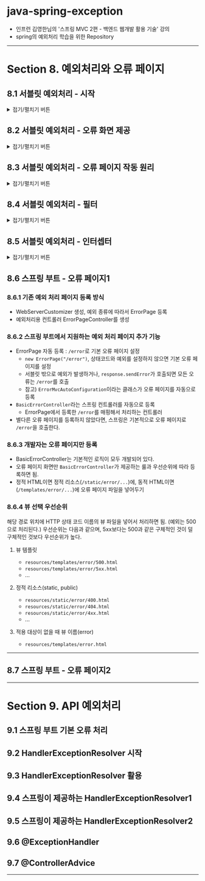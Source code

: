 
# java-spring-exception

- 인프런 김영한님의 '스프링 MVC 2편 - 백엔드 웹개발 활용 기술' 강의
- spring의 예외처리 학습을 위한 Repository

---

# Section 8. 예외처리와 오류 페이지

## 8.1 서블릿 예외처리 - 시작

<details>
<summary>접기/펼치기 버튼</summary>
<div markdown="1">

### 준비
```properties
server.error.whitelabel.enabled=false
```
- application.properties : 스프링이 제공하는 기본 예외 페이지 끄기

### 순수 java의 예외 전파
- 어떤 메서드에서 예외가 발생했을 경우, CallStack에서 상위 StackFrame의 메서드로 예외 전파
- 스레드의 최상위 메서드에서 예외가 던져지면, 예외 정보를 남기고 스레드 종료
- 참고 : 서블릿은 요청당 스레드.

### 서블릿에서의 예외 전파
```
WAS(여기까지 전파) <- 필터 <- 서블릿 <- 인터셉터 <- 컨트롤러(예외 발생)
```
- 결국은 Tomcat과 같은 WAS까지 예외가 전파됨
- 서블릿 컨테이너가 제공하는 기본 오류 화면이 보임

### 예외 throw
```java
@Slf4j
@Controller
public class ServletExController {

    @GetMapping("/error-ex")
    public void errorEx() {
        throw new RuntimeException("예외 발생!");
    }
}
```
```
Http Status 500 - Internal Server Error
```
- 컨트롤러에서 Exception이 던져져서 WAS까지 도달하면, 서버 내부에서 처리할 수 없는 예외가 발생한 것으로 간주하고, HTTP 상태코드 500을 반환

### 등록되지 않은 페이지 접근
```
HTTP Status 404 - Not Found
```
- 톰캣이 기본적으로 제공하는 404 오류 화면 제공

### response.sendError
```
WAS(snedError 호출 기록 확인) <- 필터 <- 서블릿 <- 인터셉터 <- 컨트롤러(response.sendError)
```
- `HttpServletResponse`의 sendError 메서드를 사용
  - response.sendError(상태코드)
  - response.sendError(상태코드, 오류 메시지)
- response.sendError을 호출하면, response 내부에 예외가 발생했다는 상태를 저장
- 서블릿 컨테이너는 응답 전에 response에 sendError()가 호출되었는지 확인, 호출되었을 경우 오류 코드에 맞추어 기본 오류 페이지를 보여줌

### 정리
- 별다른 처리를 하지 않을 경우 컨트롤러에서 발생한 예외는 WAS까지 전파
- 별다른 예외 페이지를 설정하지 않을 경우 톰캣에서 제공하는 기본 예외페이지가 띄워짐
- 하지만 기본 예외페이지는 사용자가 보기에 불편하므로 별도로 의미 있는 오류 화면을 제공할 필요성이 있다.

</div>
</details>

## 8.2 서블릿 예외처리 - 오류 화면 제공
<details>
<summary>접기/펼치기 버튼</summary>
<div markdown="1">

### 서블릿 오류 페이지 등록 
```java
@Component
public class WebServerCustomizer implements WebServerFactoryCustomizer<ConfigurableWebServerFactory> {

    @Override
    public void customize(ConfigurableWebServerFactory factory) {
        ErrorPage errorPage404 = new ErrorPage(HttpStatus.NOT_FOUND, "/error-page/404");
        ErrorPage errorPage500 = new ErrorPage(HttpStatus.INTERNAL_SERVER_ERROR, "/error-page/500");
        ErrorPage errorPageRunTimeEx = new ErrorPage(RuntimeException.class, "/error-page/500");

        factory.addErrorPages(errorPage404, errorPage500, errorPageRunTimeEx);
    }
}
```
- 특정 상태코드의 예외페이지 등록
- 특정 예외 및 그 하위 타입의 예외페이지 등록

### 오류를 처리할 컨트롤러 등록
```java
@Slf4j
@Controller
public class ErrorPageController {

    @RequestMapping("/error-page/404")
    public String errorPage404(HttpServletRequest request, HttpServletResponse response) {
        log.info("errorPage 404");
        return "error-page/404";
    }

    @RequestMapping("/error-page/500")
    public String errorPage500(HttpServletRequest request, HttpServletResponse response) {
        log.info("errorPage 500");
        return "error-page/500";
    }
}
```
- 오류가 발생했을 때 처리할 컨트롤러 및 화면이 필요함

</div>
</details>

## 8.3 서블릿 예외처리 - 오류 페이지 작동 원리

<details>
<summary>접기/펼치기 버튼</summary>
<div markdown="1">

### 8.3.1 예외 발생 흐름

서블릿은 다음 상황일 때 설정된 오류 페이지를 찾는다.
   - 발생된 Exception이 서블릿 밖으로 전파 될 때
   - 또는 sendError가 호출되었을 때

#### 예외 전파
```
WAS(여기까지 전파) <- 필터 <- 서블릿 <- 인터셉터 <- 컨트롤러(예외 발생)
```
#### sendError 감지
```
WAS(sendError 호출 기록 확인) <- 필터 <- 서블릿 <- 인터셉터 <- 컨트롤러(sendError)
```

### 8.3.2 오류페이지 확인 및 내부 재요청
- 서블릿은 예외를 감지하면 해당 예외를 처리하는 오류 페이지 정보를 확인한다. 
- 오류페이지를 출력하기 위해 지정된 페이지를 다시 요청한다.
  - 오류 페이지 경로로 요청하기까지, 필터, 서블릿, 인터셉터, 컨트롤러를 다시 호출됨

#### 오류 페이지 요청 흐름
```
WAS("/error-page/500" 내부 재요청) -> 필터 -> 서블릿 -> 인터셉터 -> 컨트롤러("/error-page/500/") -> View
```

### 8.3.3 오류 정보 추가
- WAS는 오류 페이지를 다시 요청하는 것만 하는 것이 아니라, 오류 정보를 request의 attribute에 추가해서 넘겨줌
- 오류페이지에서 전달된 오류 정보를 사용할 수 있다.

#### request.attribute에 서버가 담아준 정보
- `javax.servlet.error.exception` : 예외
- `javax.servlet.error.exception_type` : 예외 타입
- `javax.servlet.error.message` : 오류 메시지
- `javax.servlet.error.request_uri` : 클라이언트 요청 URI
- `javax.servlet.error.servlet_name` : 오류가 발생한 서블릿 이름
- `javax.servlet.error.status_code` : HTTP 상태 코드

</div>
</details>

## 8.4 서블릿 예외처리 - 필터
<details>
<summary>접기/펼치기 버튼</summary>
<div markdown="1">

### 8.4.1 DispatcherType
```java
public enum DispatcherType {
    FORWARD,
    INCLUDE,
    REQUEST,
    ASYNC,
    ERROR
}
```
- 예외가 발생하거나 sendError되면 다시 예외페이지로 필터-서블릿-인터셉터-컨트롤러로 재요청 발생
- 근데 로그인 같은 로직을 다시 필터를 적용하긴 배우 불필요함
- 이런 것들을 구분하기 위해서 서블릿에서는 DispatcherType을 정의함
  - REQUEST : 클라이언트 요청
  - ERROR : 오류 요청
  - FORWARD : 서블릿에서 다른 서블릿이나 JSP를 호출할 때
    - `requestDispatcher.forward(request, response)`
  - INCLUDE : 서블릿에서 다른 서블릿이나 JSP 결과 포함
    - `requestDispatcher.include(request, response)`
  - ASYNC : 서블릿 비동기 호출

### 8.4.2 DispatcherType과 필터
```java
    @Override
    public void doFilter(ServletRequest request, ServletResponse response, FilterChain chain) throws IOException, ServletException {
        HttpServletRequest httpRequest = (HttpServletRequest) request;
        String requestURI = httpRequest.getRequestURI();

        String uuid = UUID.randomUUID().toString();

        try {
            log.info("REQUEST [{}][{}][{}]", uuid, request.getDispatcherType(), requestURI);
            chain.doFilter(request, response);
        } catch (Exception e) {
            log.info("exception! {}", e.getMessage());
            throw e;
        } finally {
            log.info("RESPONSE [{}][{}][{}]", uuid, request.getDispatcherType(), requestURI);
        }
    }
```
```java

@Configuration
public class WebConfig implements WebMvcConfigurer {

    @Bean
    public FilterRegistrationBean logFilter() {
        FilterRegistrationBean<Filter> filterFilterRegistrationBean = new FilterRegistrationBean<>();
        filterFilterRegistrationBean.setFilter(new LogFilter());
        filterFilterRegistrationBean.setOrder(1);
        filterFilterRegistrationBean.addUrlPatterns("/*");
        filterFilterRegistrationBean.setDispatcherTypes(DispatcherType.REQUEST, DispatcherType.ERROR);
        return filterFilterRegistrationBean;
    }
}

```
- FilterRegistrationBean에 setDispatcherTypes(...)에 필터링을 적용하고 싶은 DispatcherType을 지정할 수 있음
  - 기본값 : `DispatcherType.REQUEST` 만
    - 기본값이 REQUEST로 되어있기 때문에, 재요청 시 다시 필터를 거치지 않음
  - 만약 Request, Error만 적용하고 싶으면 REQUEST, ERROR을 지정
```
2022-05-18 17:48:49.323  INFO 4912 --- [nio-8080-exec-6] hello.exception.filter.LogFilter         : REQUEST [17b39eb2-4b68-404c-98f3-05d884daee42][REQUEST][/error-ex]
2022-05-18 17:48:49.324  INFO 4912 --- [nio-8080-exec-6] hello.exception.filter.LogFilter         : exception! Request processing failed; nested exception is java.lang.RuntimeException: 예외 발생!
2022-05-18 17:48:49.324  INFO 4912 --- [nio-8080-exec-6] hello.exception.filter.LogFilter         : RESPONSE [17b39eb2-4b68-404c-98f3-05d884daee42][REQUEST][/error-ex]
2022-05-18 17:48:49.324 ERROR 4912 --- [nio-8080-exec-6] o.a.c.c.C.[.[.[/].[dispatcherServlet]    : Servlet.service() for servlet [dispatcherServlet] in context with path [] threw exception [Request processing failed; nested exception is java.lang.RuntimeException: 예외 발생!] with root cause

java.lang.RuntimeException: 예외 발생!
// 중략

// 재요청
2022-05-18 17:48:49.325  INFO 4912 --- [nio-8080-exec-6] hello.exception.filter.LogFilter         : REQUEST [407961e5-1b01-4b54-93fa-24dd336f79dc][ERROR][/error-page/500]
2022-05-18 17:48:49.326  INFO 4912 --- [nio-8080-exec-6] h.exception.servlet.ErrorPageController  : errorPage 500
2022-05-18 17:48:49.327  INFO 4912 --- [nio-8080-exec-6] h.exception.servlet.ErrorPageController  : ERROR_EXCEPTION: ex=

java.lang.RuntimeException: 예외 발생!
// 중략

2022-05-18 17:48:49.327  INFO 4912 --- [nio-8080-exec-6] h.exception.servlet.ErrorPageController  : ERROR_EXCEPTION_TYPE: class java.lang.RuntimeException
2022-05-18 17:48:49.327  INFO 4912 --- [nio-8080-exec-6] h.exception.servlet.ErrorPageController  : ERROR_MESSAGE: Request processing failed; nested exception is java.lang.RuntimeException: 예외 발생!
2022-05-18 17:48:49.327  INFO 4912 --- [nio-8080-exec-6] h.exception.servlet.ErrorPageController  : ERROR_REQUEST_URI: /error-ex
2022-05-18 17:48:49.327  INFO 4912 --- [nio-8080-exec-6] h.exception.servlet.ErrorPageController  : ERROR_SERVLET_NAME: dispatcherServlet
2022-05-18 17:48:49.327  INFO 4912 --- [nio-8080-exec-6] h.exception.servlet.ErrorPageController  : ERROR_STATUS_CODE: 500
2022-05-18 17:48:49.327  INFO 4912 --- [nio-8080-exec-6] h.exception.servlet.ErrorPageController  : dispatcherType = ERROR
2022-05-18 17:48:49.329  INFO 4912 --- [nio-8080-exec-6] hello.exception.filter.LogFilter         : RESPONSE [407961e5-1b01-4b54-93fa-24dd336f79dc][ERROR][/error-page/500]
```
- 실제로 setDispatcherType로 REQUEST, ERROR를 등록해두면 오류로 인한 재요청 시에도 다시 필터를 거치게 됨

</div>
</details>

## 8.5 서블릿 예외처리 - 인터셉터
<details>
<summary>접기/펼치기 버튼</summary>
<div markdown="1">

### 8.5.1 인터셉터에서의 중복호출 제거
```java
@Configuration
public class WebConfig implements WebMvcConfigurer {

    @Override
    public void addInterceptors(InterceptorRegistry registry) {
        registry.addInterceptor(new LogInterceptor())
                .order(1)
                .addPathPatterns("/**")
                .excludePathPatterns(
                        "/css/**", "/*.ico",
                        "/error", "/error-page/**" // 에러 페이지 경로
                );
    }
}
```
- 인터셉터는 특정 DispatcherType에 대한 필터링 기능을 제공하지 않음
- 대신, 적용하지 않을 url 조건을 추가하여 에러페이지로의 내부 재요청에 대해서는 인터셉터를 적용하지 않는 식으로 처리 가능

### 8.5.2 정상 호출 및 오류발생 시 오류 페이지 요청 흐름
#### 정상호출 
```
WAS -> 필터 -> 서블릿 -> 인터셉터 -> 컨트롤러 -> View
```
#### 오류 발생, 내부 재요청의 흐름
```
WAS(전파) <-필터 <- 서블릿 <- 인터셉터 <- 컨트롤러
WAS -> 필터 -> 서블릿 -> 인터셉터(x) -> 컨트롤러 -> View
```
1. 요청, 컨트롤러에서 예외 발생
   - WAS -> 필터 -> 서블릿 -> 인터셉터 -> 컨트롤러(예외 발생)

2. 예외 전파
   - WAS(전파) <-필터 <- 서블릿 <- 인터셉터 <- 컨트롤러

3. 내부 재요청
   - WAS : 오류 확인, 에러페이지 내부 재요청

4. 필터/인터셉터에서 중복 호출 제거, View 반환
   - 필터 : DispatcherType으로 중복 요청 제거
   - 인터셉터 : 오류페이지 url을 제외하여 인터셉터 적용 
     - WAS -> 필터 -> 서블릿 -> 인터셉터(x) -> 컨트롤러 -> View

</div>
</details>

## 8.6 스프링 부트 - 오류 페이지1

### 8.6.1 기존 예외 처리 페이지 등록 방식
- WebServerCustomizer 생성, 예외 종류에 따라서 ErrorPage 등록
- 예외처리용 컨트롤러 ErrorPageController를 생성

### 8.6.2 스프링 부트에서 지원하는 예외 처리 페이지 추가 기능
- ErrorPage 자동 등록 : `/error`로 기본 오류 페이지 설정
  - `new ErrorPage("/error")`,  상태코드와 예외를 설정하지 않으면 기본 오류 페이지를 설정
  - 서블릿 밖으로 예외가 발생하거나, `response.sendError`가 호출되면 모든 오류는 `/error`를 호출
  - 참고) `ErrorMvcAutoConfiguration`이라는 클래스가 오류 페이지를 자동으로 등록
- `BasicErrorController`라는 스프링 컨트롤러를 자동으로 등록
  - ErrorPage에서 등록한 `/error`를 매핑해서 처리하는 컨트롤러
- 별다른 오류 페이지를 등록하지 않았다면, 스프링은 기본적으로 오류 페이지로 `/error`을 호출한다.

### 8.6.3 개발자는 오류 페이지만 등록
- BasicErrorController는 기본적인 로직이 모두 개발되어 있다.
- 오류 페이지 화면만 `BasicErrorController`가 제공하는 룰과 우선순위에 따라 등록하면 됨.
- 정적 HTML이면 정적 리소스(`/static/error/...`)에, 동적 HTML이면 (`/templates/error/...`)에 오류 페이지 파일을 넣어두기

### 8.6.4 뷰 선택 우선순위
해당 경로 위치에 HTTP 상태 코드 이름의 뷰 파일을 넣어서 처리하면 됨. (예외는 500으로 처리된다.) 우선순위는 다음과 같으며, 5xx보다는 500과 같은 구체적인 것이 덜 구체적인 것보다 우선순위가 높다.

1. 뷰 템플릿
   - `resources/templates/error/500.html`
   - `resources/templates/error/5xx.html`
   - ...

2. 정적 리소스(static, public)
   - `resources/static/error/400.html`
   - `resources/static/error/404.html`
   - `resources/static/error/4xx.html`
   - ...

3. 적용 대상이 없을 때 뷰 이름(error)
   - `resources/templates/error.html`

---

## 8.7 스프링 부트 - 오류 페이지2

---

# Section 9. API 예외처리

## 9.1 스프링 부트 기본 오류 처리

## 9.2 HandlerExceptionResolver 시작

## 9.3 HandlerExceptionResolver 활용

## 9.4 스프링이 제공하는 HandlerExceptionResolver1

## 9.5 스프링이 제공하는 HandlerExceptionResolver2

## 9.6 @ExceptionHandler

## 9.7 @ControllerAdvice

---
